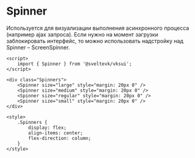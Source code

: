 # Spinner

Используется для визуализации выполнения асинхронного процесса (например ajax запроса). Если нужно на момент загрузки заблокировать интерфейс, то можно использовать надстройку над Spinner – ScreenSpinner.

```svelte mini
<script>
	import { Spinner } from '@sveltevk/vksui';
</script>

<div class="Spinners">
	<Spinner size="large" style="margin: 20px 0" />
	<Spinner size="medium" style="margin: 20px 0" />
	<Spinner size="regular" style="margin: 20px 0" />
	<Spinner size="small" style="margin: 20px 0" />
</div>

<style>
	.Spinners {
		display: flex;
		align-items: center;
		flex-direction: column;
	}
</style>
```
